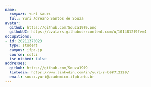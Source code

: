 ```yaml
---
name:
  compact: Yuri Souza
  full: Yuri Adreano Santos de Souza
avatar:
  github: https://github.com/Souza1999.png
  githubUC: https://avatars.githubusercontent.com/u/101481299?v=4
occupations:
- id: 20211370023
  type: student
  campus: ifpb-jp
  course: cstsi
  isFinished: false
addresses:
  github: https://github.com/Souza1999
  linkedin: https://www.linkedin.com/in/yuri-s-b08712120/
  email: souza.yuri@academico.ifpb.edu.br
---
```

